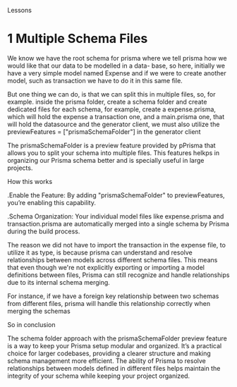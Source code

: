Lessons

# 1 Multiple Schema Files

We know we have the root schema for prisma where we tell prisma how we would like that our data to be modelled in a data-
base, so here, initially we have a very simple model named Expense and if we were to create another model, such as transaction
we have to do it in this same file.

But one thing we can do, is that we can split this in multiple files, so, for example. inside the prisma folder, create a
schema folder and create dedicated files for each schema, for example, create a expense.prisma, which will hold the expense
a transaction one, and a main.prisma one, that will hold the datasource and the generator client, we must also utilize the
 previewFeatures = ["prismaSchemaFolder"] in the generator client

The prismaSchemaFolder is a preview feature provided by pPrisma that allows you to split your schema into multiple files.
This features helkps in organizing our Prisma schema better and is specially useful in large projects.

How this works

.Enable the Feature: By adding "prismaSchemaFolder" to previewFeatures, you’re enabling this capability.

.Schema Organization: Your individual model files like expense.prisma and transaction.prisma are automatically merged into a single schema by Prisma during the build process.

The reason we did not have to import the transaction in the expense file, to utilize it as type, is because prisma can
understand and resolve relationships between models across different schema files. This means that even though we're not
explicitly exporting or importing a model definitions between files, Prisma can still recognize and handle relationships
due to its internal schema merging.

For instance, if we have a foreign key relationship between two schemas from different files, prisma will handle this
relationship correctly when merging the schemas

So in conclusion 

The schema folder approach with the prismaSchemaFolder preview feature is a way to keep your Prisma setup modular and organized. It’s a practical choice for larger codebases, providing a clearer structure and making schema management more efficient. The ability of Prisma to resolve relationships between models defined in different files helps maintain the integrity of your schema while keeping your project organized.
